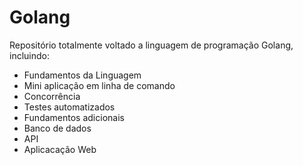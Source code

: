 # Golang
Repositório totalmente voltado a linguagem de programação Golang, incluindo:

- Fundamentos da Linguagem
- Mini aplicação em linha de comando
- Concorrência
- Testes automatizados
- Fundamentos adicionais
- Banco de dados
- API
- Aplicacação Web
